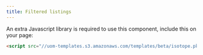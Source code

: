 ```yaml
---
title: Filtered listings
---
```

<div class="jumpnav"></div>

An extra Javascript library is required to use this component, include this on your page:

```html
<script src="//uom-templates.s3.amazonaws.com/templates/beta/isotope.pkgd.min.js"></script>
```
